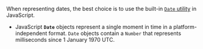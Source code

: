 When representing dates, the best choice is to use the built-in [`Date` utility](https://developer.mozilla.org/en-US/docs/Web/JavaScript/Reference/Global_Objects/Date) in JavaScript.
* JavaScript **`Date`** objects represent a single moment in time in a platform-independent format. `Date` objects contain a `Number` that represents milliseconds since 1 January 1970 UTC.